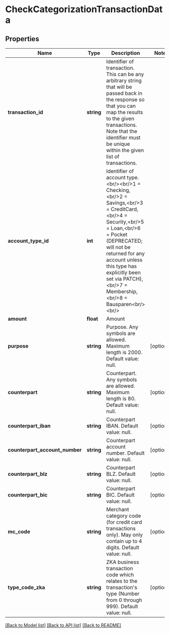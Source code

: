 # CheckCategorizationTransactionData

## Properties
Name | Type | Description | Notes
------------ | ------------- | ------------- | -------------
**transaction_id** | **string** | Identifier of transaction. This can be any arbitrary string that will be passed back in the response so that you can map the results to the given transactions. Note that the identifier must be unique within the given list of transactions. | 
**account_type_id** | **int** | Identifier of account type.&lt;br/&gt;&lt;br/&gt;1 &#x3D; Checking,&lt;br/&gt;2 &#x3D; Savings,&lt;br/&gt;3 &#x3D; CreditCard,&lt;br/&gt;4 &#x3D; Security,&lt;br/&gt;5 &#x3D; Loan,&lt;br/&gt;6 &#x3D; Pocket (DEPRECATED; will not be returned for any account unless this type has explicitly been set via PATCH),&lt;br/&gt;7 &#x3D; Membership,&lt;br/&gt;8 &#x3D; Bausparen&lt;br/&gt;&lt;br/&gt; | 
**amount** | **float** | Amount | 
**purpose** | **string** | Purpose. Any symbols are allowed. Maximum length is 2000. Default value: null. | [optional] 
**counterpart** | **string** | Counterpart. Any symbols are allowed. Maximum length is 80. Default value: null. | [optional] 
**counterpart_iban** | **string** | Counterpart IBAN. Default value: null. | [optional] 
**counterpart_account_number** | **string** | Counterpart account number. Default value: null. | [optional] 
**counterpart_blz** | **string** | Counterpart BLZ. Default value: null. | [optional] 
**counterpart_bic** | **string** | Counterpart BIC. Default value: null. | [optional] 
**mc_code** | **string** | Merchant category code (for credit card transactions only). May only contain up to 4 digits. Default value: null. | [optional] 
**type_code_zka** | **string** | ZKA business transaction code which relates to the transaction&#39;s type (Number from 0 through 999). Default value: null. | [optional] 

[[Back to Model list]](../README.md#documentation-for-models) [[Back to API list]](../README.md#documentation-for-api-endpoints) [[Back to README]](../README.md)


